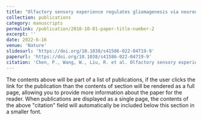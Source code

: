 ```yaml
---
title: "Olfactory sensory experience regulates gliomagenesis via neuronal IGF1"
collection: publications
category: manuscripts
permalink: /publication/2010-10-01-paper-title-number-2
excerpt: ''
date: 2022-6-16
venue: 'Nature'
slidesurl: 'https://doi.org/10.1038/s41586-022-04719-9'
paperurl: 'https://doi.org/10.1038/s41586-022-04719-9'
citation: 'Chen, P., Wang, W., Liu, R. et al. Olfactory sensory experience regulates gliomagenesis via neuronal IGF1. Nature 606, 550–556 (2022).'
---
```


The contents above will be part of a list of publications, if the user clicks the link for the publication than the contents of section will be rendered as a full page, allowing you to provide more information about the paper for the reader. When publications are displayed as a single page, the contents of the above "citation" field will automatically be included below this section in a smaller font.
